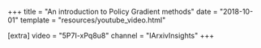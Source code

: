 +++
title = "An introduction to Policy Gradient methods"
date = "2018-10-01"
template = "resources/youtube_video.html"

[extra]
video = "5P7I-xPq8u8"
channel = "IArxivInsights"
+++